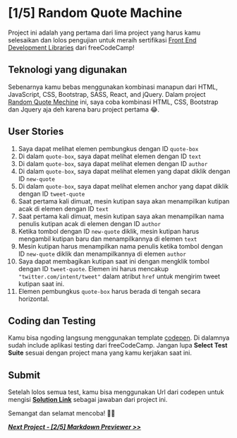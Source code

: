 # [1/5] Random Quote Machine

Project ini adalah yang pertama dari lima project yang harus kamu selesaikan dan lolos pengujian untuk meraih sertifikasi [Front End Development Libraries](https://www.freecodecamp.org/learn/front-end-development-libraries/) dari freeCodeCamp!

## Teknologi yang digunakan
Sebenarnya kamu bebas menggunakan kombinasi manapun dari HTML, JavaScript, CSS, Bootstrap, SASS, React, and jQuery. Dalam project [Random Quote Mechine](https://www.freecodecamp.org/learn/front-end-development-libraries/front-end-development-libraries-projects/build-a-random-quote-machine) ini, saya coba kombinasi HTML, CSS, Bootstrap dan Jquery aja deh karena baru project pertama 😂.

## User Stories

1. Saya dapat melihat elemen pembungkus dengan ID `quote-box`
2. Di dalam `quote-box`, saya dapat melihat elemen dengan ID `text`
3. Di dalam `quote-box`, saya dapat melihat elemen dengan ID `author`
4. Di dalam `quote-box`, saya dapat melihat elemen yang dapat diklik dengan ID `new-quote`
5. Di dalam `quote-box`, saya dapat melihat elemen anchor yang dapat diklik dengan ID `tweet-quote`
6. Saat pertama kali dimuat, mesin kutipan saya akan menampilkan kutipan acak di elemen dengan ID `text`
7. Saat pertama kali dimuat, mesin kutipan saya akan menampilkan nama penulis kutipan acak di elemen dengan ID `author`
8. Ketika tombol dengan ID `new-quote` diklik, mesin kutipan harus mengambil kutipan baru dan menampilkannya di elemen `text`
9. Mesin kutipan harus menampilkan nama penulis ketika tombol dengan ID `new-quote` diklik dan menampilkannya di elemen `author`
10. Saya dapat membagikan kutipan saat ini dengan mengklik tombol dengan ID `tweet-quote`. Elemen ini harus mencakup `"twitter.com/intent/tweet"` dalam atribut `href` untuk mengirim tweet kutipan saat ini.
11. Elemen pembungkus `quote-box` harus berada di tengah secara horizontal.

## Coding dan Testing

Kamu bisa ngoding langsung menggunakan template [codepen](https://codepen.io/pen?template=MJjpwO). Di dalamnya sudah include aplikasi testing dari freeCodeCamp. Jangan lupa **Select Test Suite** sesuai dengan project mana yang kamu kerjakan saat ini. 

## Submit

Setelah lolos semua test, kamu bisa menggunakan Url dari codepen untuk mengisi [**Solution Link**](https://www.freecodecamp.org/learn/front-end-development-libraries/front-end-development-libraries-projects/build-a-random-quote-machine) sebagai jawaban dari project ini.

Semangat dan selamat mencoba! 🚀📜  


[***Next Project - [2/5] Markdown Previewer >>***](https://github.com/dipintoo/freeCodeCamp_Markdown-Previewer)
